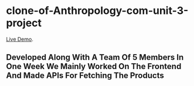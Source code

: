 # clone-of-Anthropology-com-unit-3-project
[Live Demo](https://duckduckgo.com "The best search engine for privacy").
## Developed Along With A Team Of 5 Members In One Week We Mainly Worked On The Frontend And Made APIs For Fetching The Products
